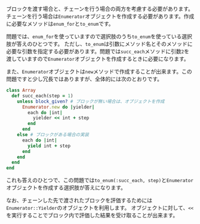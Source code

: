 ブロックを渡す場合と、チェーンを行う場合の両方を考慮する必要があります。
チェーンを行う場合は`Enumerator`オブジェクトを作成する必要があります。作成に必要なメソッドは`enum_for`と`to_enum`です。

問題では、`enum_for`を使っていますので選択肢のうち`to_enum`を使っている選択肢が答えのひとつです。
ただし、`to_enum`は引数にメソッド名とそのメソッドに必要な引数を指定する必要があります。問題では`succ_each`メソッドに引数`2`を渡していますので`Enumerator`オブジェクトを作成するときに必要になります。

また、`Enumerator`オブジェクトは`new`メソッドで作成することが出来ます。この問題ですと少し冗長ではありますが、全体的には次のとおりです。


```ruby
class Array
  def succ_each(step = 1)
    unless block_given? # ブロックが無い場合は、オブジェクトを作成
      Enumerator.new do |yielder|
        each do |int|
          yielder << int + step
        end
      end
    else # ブロックがある場合の実装
      each do |int|
        yield int + step
      end
    end
  end
end
```

これも答えのひとつで、この問題では`to_enum(:succ_each, step)`と`Enumerator`オブジェクトを作成する選択肢が答えになります。

なお、チェーンした先で渡されたブロックを評価するためには`Enumerator::Yielder`のオブジェクトを利用します。
オブジェクトに対して、`<<`を実行することでブロック内で評価した結果を受け取ることが出来ます。
